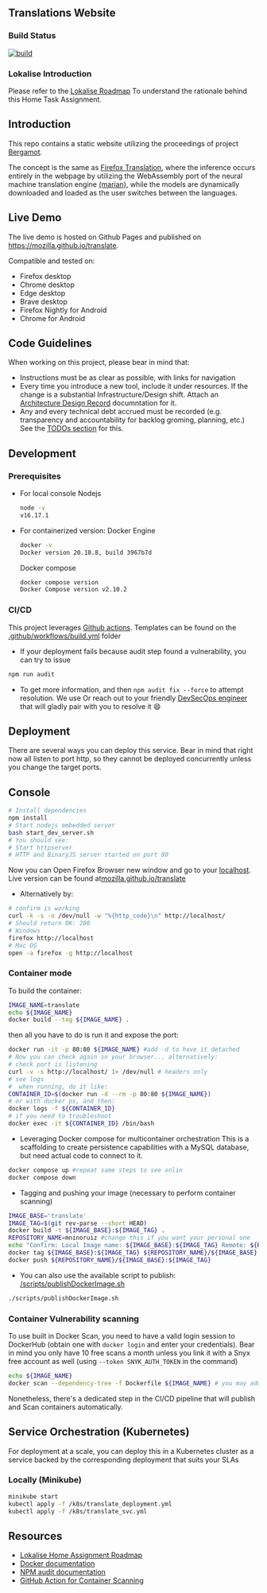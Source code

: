 ## Translations Website

### Build Status

[![build](https://github.com/marcosnr/translate/actions/workflows/build.yml/badge.svg)](https://github.com/marcosnr/translate/actions/workflows/build.yml)

### Lokalise Introduction

Please refer to the [Lokalise Roadmap](/lokalise/Roadmap.md) To understand the rationale behind this Home Task Assignment.

## Introduction

This repo contains a static website utilizing the proceedings of project [Bergamot](https://browser.mt/).

The concept is the same as [Firefox Translation](https://github.com/mozilla-extensions/firefox-translations), where the inference occurs entirely in the webpage by utilizing the WebAssembly port of the neural machine translation engine [(marian)](https://github.com/mozilla/bergamot-translator), while the models are dynamically downloaded and loaded as the user switches between the languages.

## Live Demo

The live demo is hosted on Github Pages and published on https://mozilla.github.io/translate.

Compatible and tested on:

- Firefox desktop
- Chrome desktop
- Edge desktop
- Brave desktop
- Firefox Nightly for Android
- Chrome for Android

## Code Guidelines

When working on this project, please bear in mind that:

- Instructions must be as clear as possible, with links for navigation
- Every time you introduce a new tool, include it under resources. If the change is a substantial Infrastructure/Design shift. Attach an [Architecture Design Record](https://cloud.google.com/architecture/architecture-decision-records) documntation for it.
- Any and every technical debt accrued must be recorded (e.g. transparency and accountability for backlog groming, planning, etc.) See the [TODOs section](/lokalise/TODOs.md) for this.


## Development

### Prerequisites

- For local console
  Nodejs

  ```bash
  node -v
  v16.17.1
  ```

- For containerized version:
  Docker Engine
  ```bash
  docker -v
  Docker version 20.10.8, build 3967b7d
  ```
  Docker compose
  
  ```bash
  docker compose version
  Docker Compose version v2.10.2
  ```

### CI/CD

This project leverages [Github actions](https://github.com/features/actions). Templates can be found on the [.github/workflows/build.yml](/.github/workflows/build.yml) folder

- If your deployment fails because audit step found a vulnerability, you can try to issue 

```bash
npm run audit 
```

- To get more information, and then `npm audit fix --force` to attempt resolution. We use []() Or reach out to your friendly [DevSecOps engineer](mailto:marcos@mninoruiz.org) that will gladly pair with you to resolve it :smile: 


## Deployment

There are several ways you can deploy this service. Bear in mind that right now all listen to port http, so they cannot be deployed concurrently unless you change the target ports.

## Console

```bash
# Install dependencies
npm install
# Start nodejs embedded server
bash start_dev_server.sh
# You should see:
# Start httpserver
# HTTP and BinaryJS server started on port 80
```

Now you can Open Firefox Browser new window and go to your [localhost](http://localhost).
Live version can be found at[mozilla.github.io/translate](https://mozilla.github.io/translate)

- Alternatively by:

```bash
# confirm is working
curl -k -s -o /dev/null -w "%{http_code}\n" http://localhost/
# Should return OK: 200
# Windows
firefox http://localhost
# Mac OS
open -a firefox -g http://localhost
```

### Container mode

To build the container:

```bash
IMAGE_NAME=translate
echo ${IMAGE_NAME}
docker build --tag ${IMAGE_NAME} .
```

then all you have to do is run it and expose the port:

```bash
docker run -it -p 80:80 ${IMAGE_NAME} #add -d to have it detached
# Now you can check again in your browser... alternatively:
# check port is listening
curl -v -s http://localhost/ 1> /dev/null # headers only
# see logs
#  when running, do it like:
CONTAINER_ID=$(docker run -d --rm -p 80:80 ${IMAGE_NAME})
# or with docker ps, and then:
docker logs -f ${CONTAINER_ID}
# if you need to troubleshoot
docker exec -it ${CONTAINER_ID} /bin/bash
```
- Leveraging Docker compose for multicontainer orchestration
This is a scaffolding to create persistence capabilities with a MySQL database, but need actual code to connect to it.

```bash
docker compose up #repeat same steps to see onlin
docker compose down
```

- Tagging and pushing your image (necessary to perform container scanning)

```bash
IMAGE_BASE='translate'
IMAGE_TAG=$(git rev-parse --short HEAD)
docker build -t ${IMAGE_BASE}:${IMAGE_TAG} .
REPOSITORY_NAME=mninoruiz #change this if you want your personal one
echo "Confirm: Local Image name: ${IMAGE_BASE}:${IMAGE_TAG} Remote: ${REPOSITORY_NAME}/${IMAGE_BASE}:${IMAGE_TAG}"
docker tag ${IMAGE_BASE}:${IMAGE_TAG} ${REPOSITORY_NAME}/${IMAGE_BASE}:${IMAGE_TAG}
docker push ${REPOSITORY_NAME}/${IMAGE_BASE}:${IMAGE_TAG}
```

- You can also use the available script to publish: [/scripts/publishDockerImage.sh](/scripts/publishDockerImage.sh)

```bash
./scripts/publishDockerImage.sh
```

### Container Vulnerability scanning

To use built in Docker Scan, you need to have a valid login session to DockerHub (obtain one with `docker login` and enter your credentials). Bear in mind you only have 10 free scans a month unless you link it with a Snyx free account as well (using `--token SNYK_AUTH_TOKEN` in the command)

```bash
echo ${IMAGE_NAME}
docker scan --dependency-tree -f Dockerfile ${IMAGE_NAME} # you may add "--exclude-base" for faster scan
```

Nonetheless, there's a dedicated step in the CI/CD pipeline that will publish and Scan containers automatically.

## Service Orchestration (Kubernetes)

For deployment at a scale, you can deploy this in a Kubernetes cluster as a service backed by the corresponding deployment that suits your SLAs

### Locally (Minikube)

```bash
minikube start
kubectl apply -f /k8s/translate_deployment.yml
kubectl apply -f /k8s/translate_svc.yml
```

## Resources

- [Lokalise Home Assignment Roadmap](/lokalise/Roadmap.md)
- [Docker documentation](https://docs.docker.com/)
- [NPM audit documentation](https://docs.npmjs.com/cli/v6/commands/npm-audit)
- [GitHub Action for Container Scanning](https://github.com/crazy-max/ghaction-container-scan)
